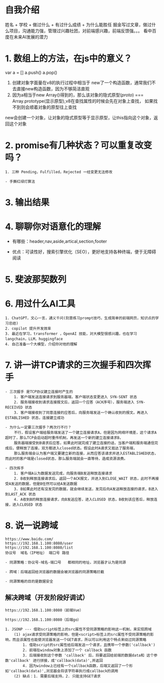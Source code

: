 # 自我介绍
姓名 + 学校 + 做过什么 + 有过什么成绩 + 为什么能胜任
掘金写过文章，做过什么项目，沟通能力强，管理过兴趣社团，对前端感兴趣，前端反馈强。。。
看中百度在未来AI发展的潜力

# 1. 数组上的方法，在js中的意义？
var a = []
a.push()
a.pop()

1. 创建对象字面量在v8的执行过程中相当于 new了一个构造函数，通常我们不去直接new构造函数，因为不够简洁直观
2. 因为a相当于new Array()得到的，那么该对象的隐式原型(_proto_) === Array.prototype(显示原型),v8在查找属性的时候会先在对象上查找，
如果找不到则会顺着对象的原型往上查找

new会创建一个对象，让对象的隐式原型等于显示原型，让this指向这个对象，返回这个对象

# 2. promise有几种状态？可以重复改变吗？
    1. 三种 Pending，Fulfilled，Rejected 一经变更无法修改

    - 手撕红绿灯算法

# 3. 输出结果

# 4. 聊聊你对语意化的理解
- 有哪些：header,nav,aside,artical,section,footer

- 优点：可读性好，搜索引擎优化（SEO），更好地支持各种终端，便于无障碍阅读

# 5. 斐波那契数列

# 6. 用过什么AI工具
    1. ChatGPT，文心一言，通义千问(刻意练习prompt技巧，生成简单的前端网页，知识点的学习总结)
    2. copilot 提升开发效率
    3. 最近在学习，transformer ，OpenAI 技能，对大模型很感兴趣，也在学习langchain，LLM，huggingface
    4. 自己准备一个大模型，介绍你对他的理解

# 7. 讲一讲TCP请求的三次握手和四次挥手
    - 三次握手 是TCP协议建立连接时产生的
        1. 客户端发送连接请求到服务器端，客户端状态变更进入 SYN-SENT 状态
        2. 服务端接收到请求连接报文后，返回一个应答（ACK序号），服务端进入 SYN-RECEIVED 状态
        3. 客户端接收到了同意连接的应答后，向服务端发送一个确认收到的报文。再进入 ESTABLISHED 状态，连接建立成功
    
    - 为什么一定要三次握手？两次行不行？
        不行，假设客户端给服务端发送了一个建立连接请求A，但是因为网络环境差，这个请求A超时了，那么TCP会启动超时重传机制，再发送一个新的建立连接请求B，
        服务器端接受到B请求后应答，如果此时就完成了建立连接的话，当客户端和服务端通信完成后，便释放了连接，双方都进入closed状态。假设此时A请求又抵达了服务端，
        那么服务端会认为客户端又要建立新的连接，从而应答该请求并进入ESTABLISHED状态，而此时的客户端是closed状态，那么服务端就会一直等待，造成资源浪费。

    - 四次挥手
        1. 客户端A认为数据发送完成，向服务端B发送释放连接请求
        2. B收到释放连接请求后，返回一个ACK报文，并进入到CLOSE_WAIT 状态，此时不再接受A发送的数据，但是B任然可以给A发送数据
        3. B如果此时还有没发完的数据，就会继续发送，发完后向A发送释放连接的请求，B进入到LAST_ACK 状态
        4. A收到B的释放连接请求，向B发送应答，进入CLOSED 状态，B收到该应答后，释放连接，进入CLOSED 状态

# 8. 说一说跨域
    https://www.baidu.com/
    https://192.168.1.100:8080/user
    https://192.168.1.100:8080/list
    协议号  域名（IP地址） 端口号 路径

    - 同源策略：协议号-域名-端口号   都相同的地址，浏览器才认为是同源

    - 跨域：后端返回给浏览器的数据会被浏览器的同源策略拦截

    - 同源策略的目的是数据安全

## 解决跨域（开发阶段好调试）
    https://192.168.1.100:8080（前端Vue）
        
    https://192.168.1.100:8080（后端go）

    1. JSONP --- 借助script标签上的src属性不受同源策略的影响这一机制，来实现跨域
        (1) ajax请求受同源策略的影响，但是<script>标签上的src属性不受同源策略的影响，而且该属性也能使浏览器发送一个GET请求，所以可以利用这个特点来绕过同源策略
            1. 借助script的src属性给后端发送一个请求，且携带一个参数('callback')
            2. 前端在window对象上添加了一个 callback 函数
            3. 后端接收到这个参数 'callback' 后，将要返回给前端的数据data和 这个参数'callback' 进行拼接，成'callback(data)',并返回
            4. 因为window上已经有一个callback函数，后端又返回了一个形如'callback(data)',浏览器会将该字符串执行成callback的调用
        (2) 缺点：1. 需要后端支持，2. 只能支持GET请求